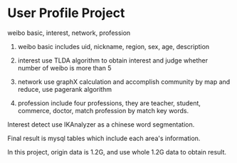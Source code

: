 User Profile Project
===========
weibo basic, interest, network, profession

1. weibo basic includes uid, nickname, region, sex, age, description

2. interest use TLDA algorithm to obtain interest and judge whether number of weibo is more than 5

3. network use graphX calculation and accomplish community by map and reduce, use pagerank algorithm

4. profession include four professions, they are teacher, student, commerce, doctor, match profession by match key words.
 

Interest detect use IKAnalyzer as a chinese word segmentation.

Final result is mysql tables which include each area's information.

In this project, origin data is 1.2G, and use whole 1.2G data to obtain result.

